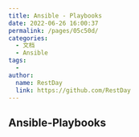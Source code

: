 ```yaml
---
title: Ansible - Playbooks
date: 2022-06-26 16:00:37
permalink: /pages/05c50d/
categories:
  - 文档
  - Ansible
tags:
  - 
author: 
  name: RestDay
  link: https://github.com/RestDay
---
```


## Ansible-Playbooks